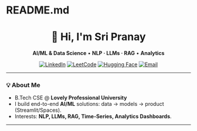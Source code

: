 # README.md
<!-- Profile README for github.com/sripranay/sripranay -->
<!-- Tip: Replace any TODO links with your actual URLs -->

<div align="center">

# 👋 Hi, I'm **Sri Pranay**
**AI/ML & Data Science** • **NLP · LLMs · RAG** • **Analytics**

[![LinkedIn](https://img.shields.io/badge/LinkedIn-sripranay31-0A66C2?logo=linkedin&logoColor=white)](https://www.linkedin.com/in/sripranay31/)
[![LeetCode](https://img.shields.io/badge/LeetCode-SriPranay-FFA116?logo=leetcode&logoColor=white)](https://leetcode.com/u/SriPranay/)
[![Hugging Face](https://img.shields.io/badge/HuggingFace-Profile-F7931E?logo=huggingface&logoColor=white)](https://huggingface.co/sripranay)
[![Email](https://img.shields.io/badge/Email-sripranay004%40gmail.com-EA4335?logo=gmail&logoColor=white)](mailto:sripranay004@gmail.com)

</div>

---

### 💡 About Me
- B.Tech CSE @ **Lovely Professional University**
- I build end-to-end **AI/ML** solutions: data → models → product (Streamlit/Spaces).
- Interests: **NLP, LLMs, RAG, Time-Series, Analytics Dashboards**.

---
